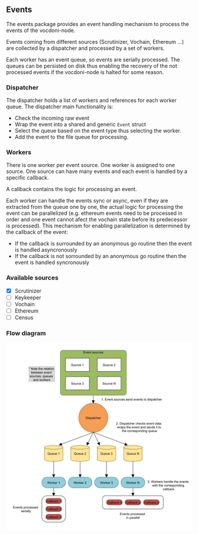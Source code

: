 ## Events

The events package provides an event handling mechanism to process the events of the vocdoni-node.

Events coming from different sources (Scrutinizer, Vochain, Ethereum ...) are collected by a dispatcher
and processed by a set of workers.

Each worker has an event queue, so events are serially processed. The queues can be persisted on disk
thus enabling the recovery of the not processed events if the vocdoni-node is halted for some reason.

### Dispatcher

The dispatcher holds a list of workers and references for each worker queue.
The dispatcher main functionality is:

- Check the incoming raw event
- Wrap the event into a shared and generic `Event` struct
- Select the queue based on the event type thus selecting the worker.
- Add the event to the file queue for processing.

### Workers

There is one worker per event source. One worker is assigned to one source.
One source can have many events and each event is handled by a specific callback.

A callback contains the logic for processing an event.

Each worker can handle the events sync or async, even if they are extracted from the queue one by one,
the actual logic for processing the event can be parallelized (e.g. ethereum events need to be processed in order
and one event cannot afect the vochain state before its predecessor is processed).
This mechanism for enabling parallelization is determined by the callback of the event:

- If the callback is surrounded by an anonymous go routine then the event is handled asyncronously
- If the callback is not sorrounded by an anonymous go routine then the event is handled syncronously

### Available sources

- [x] Scrutinizer
- [ ] Keykeeper
- [ ] Vochain
- [ ] Ethereum
- [ ] Census

### Flow diagram

![](https://github.com/vocdoni/design/blob/add-events/drawio/events-diagram.jpg)
